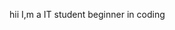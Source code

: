 hii I,m a IT student 
beginner in coding 
<!---
AriaGaikwad/AriaGaikwad is a ✨ special ✨ repository because its `README.md` (this file) appears on your GitHub profile.
You can click the Preview link to take a look at your changes.
--->
